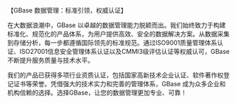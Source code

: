 【GBase 数据管理：标准引领，权威认证】

在大数据浪潮中，GBase 以卓越的数据管理能力脱颖而出。我们始终致力于构建标准化、规范化的产品体系，为用户提供高效、安全的数据解决方案。从数据采集到存储分析，每一步都遵循国际领先的标准规范。通过ISO9001质量管理体系认证、ISO27001信息安全管理体系认证以及CMMI3级评估认证等权威认可，GBase 不断提升服务质量与技术水平。

我们的产品已获得多项行业资质认证，包括国家高新技术企业认证、软件著作权登记证书等荣誉。凭借强大的技术实力和完善的管理体系，GBase 成为众多企业和机构信赖的选择。选择GBase，让您的数据管理更加专业、可靠！